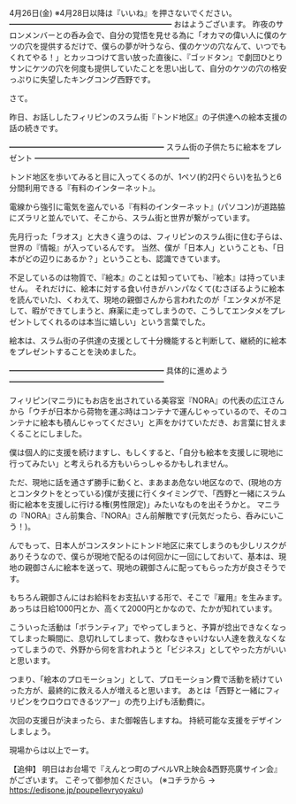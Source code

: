 4月26日(金) ※4月28日以降は『いいね』を押さないでください。
━━━━━━━━━━━━━━━━━━━━━
おはようございます。
昨夜のサロンメンバーとの呑み会で、自分の覚悟を見せる為に「オカマの偉い人に僕のケツの穴を提供するだけで、僕らの夢が叶うなら、僕のケツの穴なんて、いつでもくれてやる！」とカッコつけて言い放った直後に、『ゴッドタン』で劇団ひとりサンにケツの穴を何度も提供していたことを思い出して、自分のケツの穴の格安っぷりに失望したキングコング西野です。

さて。

昨日、お話ししたフィリピンのスラム街『トンド地区』の子供達への絵本支援の話の続きです。

━━━━━━━━━━━━━━━━━━━━
スラム街の子供たちに絵本をプレゼント
━━━━━━━━━━━━━━━━━━━━

トンド地区を歩いてみると目に入ってくるのが、1ペソ(約2円ぐらい)を払うと6分間利用できる『有料のインターネット』。

電線から強引に電気を盗んでいる『有料のインターネット』(パソコン)が道路脇にズラリと並んでいて、そこから、スラム街と世界が繋がっています。

先月行った「ラオス」と大きく違うのは、フィリピンのスラム街に住む子らは、世界の『情報』が入っているんです。
当然、僕が「日本人」ということも、「日本がどの辺りにあるか？」ということも、認識できています。

不足しているのは物質で、『絵本』のことは知っていても、『絵本』は持っていません。
それだけに、絵本に対する食い付きがハンパなくて(むさぼるように絵本を読んでいた)、くわえて、現地の親御さんから言われたのが「エンタメが不足して、暇ができてしまうと、麻薬に走ってしまうので、こうしてエンタメをプレゼントしてくれるのは本当に嬉しい」という言葉でした。

絵本は、スラム街の子供達の支援として十分機能すると判断して、継続的に絵本をプレゼントすることを決めました。

━━━━━━━━━━━━━━━━━━━━
具体的に進めよう
━━━━━━━━━━━━━━━━━━━━

フィリピン(マニラ)にもお店を出されている美容室『NORA』の代表の広江さんから「ウチが日本から荷物を運ぶ時はコンテナで運んじゃっているので、そのコンテナに絵本も積んじゃってください」と声をかけていただき、お言葉に甘えまくることにしました。

僕は個人的に支援を続けますし、もしくすると、「自分も絵本を支援しに現地に行ってみたい」と考えられる方もいらっしゃるかもしれません。

ただ、現地に話を通さず勝手に動くと、まあまあ危ない地区なので、(現地の方とコンタクトをとっている)僕が支援に行くタイミングで、「西野と一緒にスラム街に絵本を支援しに行ける権(男性限定)」みたいなものを出そうかと。
マニラの『NORA』さん前集合、『NORA』さん前解散です(元気だったら、呑みにいこう！)。

んでもって、日本人がコンスタントにトンド地区に来てしまうのも少しリスクがありそうなので、僕らが現地で配るのは何回かに一回にしておいて、基本は、現地の親御さんに絵本を送って、現地の親御さんに配ってもらった方が良さそうです。

もちろん親御さんにはお給料をお支払いする形で、そこで『雇用』を生みます。
あっちは日給1000円とか、高くて2000円とかなので、たかが知れています。

こういった活動は「ボランティア」でやってしまうと、予算が捻出できなくなってしまった瞬間に、息切れしてしまって、救わなきゃいけない人達を救えなくなってしまうので、外野から何を言われようと「ビジネス」としてやった方がいいと思います。

つまり、「絵本のプロモーション」として、プロモーション費で活動を続けていった方が、最終的に救える人が増えると思います。
あとは「西野と一緒にフィリピンをウロウロできるツアー」の売り上げも活動費に。

次回の支援日が決まったら、また御報告しますね。
持続可能な支援をデザインしましょう。

現場からは以上でーす。

【追伸】
明日はお台場で『えんとつ町のプペルVR上映会&西野亮廣サイン会』がございます。
こぞって御参加ください。
(※コチラから → https://edisone.jp/poupellevryoyaku)
